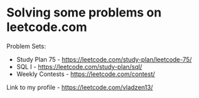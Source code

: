 # Solving some problems on leetcode.com

Problem Sets:
- Study Plan 75 - https://leetcode.com/study-plan/leetcode-75/
- SQL I - https://leetcode.com/study-plan/sql/
- Weekly Contests - https://leetcode.com/contest/

Link to my profile - https://leetcode.com/vladzen13/
